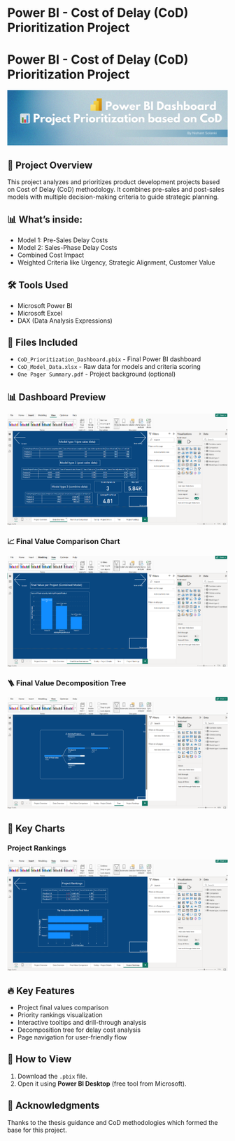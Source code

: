 # Power BI - Cost of Delay (CoD) Prioritization Project

# Power BI - Cost of Delay (CoD) Prioritization Project

![Project Banner](./banner.png)

## 📘 Project Overview
This project analyzes and prioritizes product development projects based on Cost of Delay (CoD) methodology. 
It combines pre-sales and post-sales models with multiple decision-making criteria to guide strategic planning.

## 📊 What’s inside:
- Model 1: Pre-Sales Delay Costs
- Model 2: Sales-Phase Delay Costs
- Combined Cost Impact
- Weighted Criteria like Urgency, Strategic Alignment, Customer Value

## 🛠️ Tools Used
- Microsoft Power BI
- Microsoft Excel
- DAX (Data Analysis Expressions)

## 📂 Files Included
- `CoD_Prioritization_Dashboard.pbix` - Final Power BI dashboard
- `CoD_Model_Data.xlsx` - Raw data for models and criteria scoring
- `One Pager Summary.pdf` - Project background (optional)

## 📊 Dashboard Preview
![Dashboard Screenshot](./Data_overview.png)

### 📈 Final Value Comparison Chart
![Final Value Comparison Chart](./chart_final_value_comparison.png)

### 🪜 Final Value Decomposition Tree
![Final Value Decomposition Tree](./final_value_tree.png)

## 🎯 Key Charts
### Project Rankings
![Project Rankings](./chart_project_ranking.png)

## 🔥 Key Features
- Project final values comparison
- Priority rankings visualization
- Interactive tooltips and drill-through analysis
- Decomposition tree for delay cost analysis
- Page navigation for user-friendly flow

## 🚀 How to View
1. Download the `.pbix` file.
2. Open it using **Power BI Desktop** (free tool from Microsoft).



## 🙌 Acknowledgments
Thanks to the thesis guidance and CoD methodologies which formed the base for this project.
